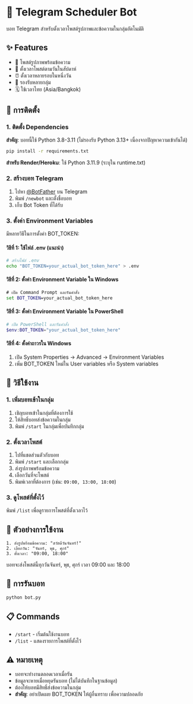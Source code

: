 # 🤖 Telegram Scheduler Bot

บอท Telegram สำหรับตั้งเวลาโพสต์รูปภาพและข้อความในกลุ่มอัตโนมัติ

## ✨ Features

- 📸 โพสต์รูปภาพพร้อมข้อความ
- 📅 ตั้งเวลาโพสต์ตามวันในสัปดาห์
- ⏰ ตั้งเวลาหลายรอบในหนึ่งวัน
- 👥 รองรับหลายกลุ่ม
- 🗓️ ใช้เวลาไทย (Asia/Bangkok)

## 🚀 การติดตั้ง

### 1. ติดตั้ง Dependencies

**สำคัญ**: บอทนี้ใช้ Python 3.8-3.11 (ไม่รองรับ Python 3.13+ เนื่องจากปัญหาความเข้ากันได้)

```bash
pip install -r requirements.txt
```

**สำหรับ Render/Heroku**: ใช้ Python 3.11.9 (ระบุใน runtime.txt)

### 2. สร้างบอท Telegram

1. ไปหา [@BotFather](https://t.me/BotFather) บน Telegram
2. พิมพ์ `/newbot` และตั้งชื่อบอท
3. เก็บ Bot Token ที่ได้รับ

### 3. ตั้งค่า Environment Variables

มีหลายวิธีในการตั้งค่า BOT_TOKEN:

#### วิธีที่ 1: ใช้ไฟล์ .env (แนะนำ)
```bash
# สร้างไฟล์ .env
echo "BOT_TOKEN=your_actual_bot_token_here" > .env
```

#### วิธีที่ 2: ตั้งค่า Environment Variable ใน Windows
```cmd
# เปิด Command Prompt และรันคำสั่ง
set BOT_TOKEN=your_actual_bot_token_here
```

#### วิธีที่ 3: ตั้งค่า Environment Variable ใน PowerShell
```powershell
# เปิด PowerShell และรันคำสั่ง
$env:BOT_TOKEN="your_actual_bot_token_here"
```

#### วิธีที่ 4: ตั้งค่าถาวรใน Windows
1. เปิด System Properties → Advanced → Environment Variables
2. เพิ่ม BOT_TOKEN ใหม่ใน User variables หรือ System variables

## 🎯 วิธีใช้งาน

### 1. เพิ่มบอทเข้าในกลุ่ม

1. เชิญบอทเข้าในกลุ่มที่ต้องการใช้
2. ให้สิทธิ์บอทส่งข้อความในกลุ่ม
3. พิมพ์ `/start` ในกลุ่มเพื่อบันทึกกลุ่ม

### 2. ตั้งเวลาโพสต์

1. ไปที่แชตส่วนตัวกับบอท
2. พิมพ์ `/start` และเลือกกลุ่ม
3. ส่งรูปภาพพร้อมข้อความ
4. เลือกวันที่จะโพสต์
5. พิมพ์เวลาที่ต้องการ (เช่น: `09:00, 13:00, 18:00`)

### 3. ดูโพสต์ที่ตั้งไว้

พิมพ์ `/list` เพื่อดูรายการโพสต์ที่ตั้งเวลาไว้

## 📝 ตัวอย่างการใช้งาน

```
1. ส่งรูปพร้อมข้อความ: "สวัสดีวันจันทร์!"
2. เลือกวัน: "จันทร์, พุธ, ศุกร์"
3. ตั้งเวลา: "09:00, 18:00"
```

บอทจะส่งโพสต์นี้ทุกวันจันทร์, พุธ, ศุกร์ เวลา 09:00 และ 18:00

## 🔧 การรันบอท

```bash
python bot.py
```

## 📋 Commands

- `/start` - เริ่มต้นใช้งานบอท
- `/list` - แสดงรายการโพสต์ที่ตั้งไว้

## ⚠️ หมายเหตุ

- บอทจะทำงานตลอดเวลาเมื่อรัน
- ข้อมูลจะหายเมื่อหยุดรันบอท (ไม่ได้บันทึกในฐานข้อมูล)
- ต้องให้บอทมีสิทธิ์ส่งข้อความในกลุ่ม
- **สำคัญ**: อย่าเปิดเผย BOT_TOKEN ให้ผู้อื่นทราบ เพื่อความปลอดภัย
